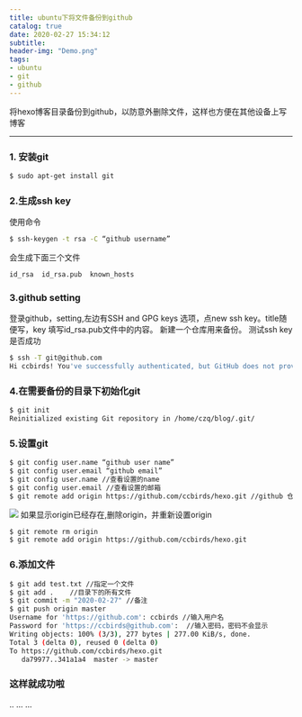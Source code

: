 ```yaml
---
title: ubuntu下将文件备份到github
catalog: true
date: 2020-02-27 15:34:12
subtitle:
header-img: "Demo.png"
tags:
- ubuntu
- git
- github
---
```

将hexo博客目录备份到github，以防意外删除文件，这样也方便在其他设备上写博客

---


### 1. 安装git

```bash
$ sudo apt-get install git
```
### 2.生成ssh key 
使用命令
```bash
$ ssh-keygen -t rsa -C “github username”
```
会生成下面三个文件

```bash
id_rsa  id_rsa.pub  known_hosts
```
### 3.github setting
登录github，setting,左边有SSH and GPG keys 选项，点new
ssh key。title随便写，key 填写id_rsa.pub文件中的内容。
新建一个仓库用来备份。
测试ssh key是否成功

```bash
$ ssh -T git@github.com
Hi ccbirds! You've successfully authenticated, but GitHub does not provide shell access.
```

### 4.在需要备份的目录下初始化git
```bash
$ git init
Reinitialized existing Git repository in /home/czq/blog/.git/
```
### 5.设置git
```bash
$ git config user.name “github user name” 
$ git config user.email “github email”
$ git config user.name //查看设置的name
$ git config user.email //查看设置的邮箱
$ git remote add origin https://github.com/ccbirds/hexo.git //github 仓库地址 
```
![](1.png)
如果显示origin已经存在,删除origin，并重新设置origin
```bash
$ git remote rm origin 
$ git remote add origin https://github.com/ccbirds/hexo.git
```
### 6.添加文件
```bash
$ git add test.txt //指定一个文件
$ git add .    //目录下的所有文件
$ git commit -m "2020-02-27" //备注
$ git push origin master
Username for 'https://github.com': ccbirds //输入用户名
Password for 'https://ccbirds@github.com':  //输入密码，密码不会显示
Writing objects: 100% (3/3), 277 bytes | 277.00 KiB/s, done.
Total 3 (delta 0), reused 0 (delta 0)
To https://github.com/ccbirds/hexo.git
   da79977..341a1a4  master -> master
```
### 这样就成功啦



<div id="gitalk-container"></div>
<link rel="stylesheet" href="https://cdn.jsdelivr.net/npm/gitalk@1/dist/gitalk.css">
<script src="https://cdn.jsdelivr.net/npm/gitalk@1/dist/gitalk.min.js"></script>
<script src="/js/md5.min.js"></script>
<script >
var gitalk = new Gitalk({
  clientID: '30ef5ef3ee69767d3c66',
  clientSecret: '89eb8a0b3782e394a2ef7d8901770a7d5327dc23',
  repo: 'ccbirds.github.io',
  owner: 'ccbirds',
  admin: ['ccbirds'],
  id: md5(location.pathname),      // Ensure uniqueness and length less than 50
  distractionFreeMode: false  // Facebook-like distraction free mode
})
gitalk.render('gitalk-container')
</script>


<head>
    ..
    <script src='//unpkg.com/valine/dist/Valine.min.js'></script>
    ...
</head>
<body>
    ...
    <div id="vcomments"></div>
    <script>
        new Valine({
            el: '#vcomments' ,
	    appId: 'vXidTKzEclYBf4IxomY5Vqo5-gzGzoHsz',
    	    appKey: 'YYe3hk4yLV5lQ3M5oO7tHE6t',
            notify:false, 
            verify:false, 
            avatar:'mp', 
            placeholder: 'ヾﾉ≧∀≦)o来啊，快活啊' 
        })
    </script>
</body>
